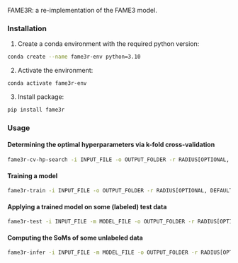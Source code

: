 FAME3R: a re-implementation of the FAME3 model.


### Installation

1. Create a conda environment with the required python version:

```sh
conda create --name fame3r-env python=3.10
```

2. Activate the environment:

```sh
conda activate fame3r-env
```

3. Install package:

```sh
pip install fame3r
```

### Usage

#### Determining the optimal hyperparameters via k-fold cross-validation

```sh
fame3r-cv-hp-search -i INPUT_FILE -o OUTPUT_FOLDER -r RADIUS[OPTIONAL, DEFAULT=5] -n NUMFOLDS[OPTIONAL, DEFAULT=10]
```

#### Training a model

```sh
fame3r-train -i INPUT_FILE -o OUTPUT_FOLDER -r RADIUS[OPTIONAL, DEFAULT=5]
```

#### Applying a trained model on some (labeled) test data

```sh
fame3r-test -i INPUT_FILE -m MODEL_FILE -o OUTPUT_FOLDER -r RADIUS[OPTIONAL, DEFAULT=5] -t THRESHOLD[OPTIONAL, DEFAULT=0.2]
```

#### Computing the SoMs of some unlabeled data

```sh
fame3r-infer -i INPUT_FILE -m MODEL_FILE -o OUTPUT_FOLDER -r RADIUS[OPTIONAL, DEFAULT=5] -t THRESHOLD[OPTIONAL, DEFAULT=0.2]
```
